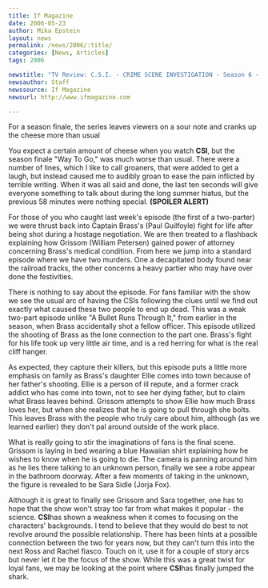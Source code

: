 ```yaml
---
title: If Magazine
date: 2006-05-23
author: Mika Epstein
layout: news
permalink: /news/2006/:title/
categories: [News, Articles]
tags: 2006

newstitle: "TV Review: C.S.I. - CRIME SCENE INVESTIGATION - Season 6 - 'Way To Go'"
newsauthor: Staff  
newssource: If Magazine  
newsurl: http://www.ifmagazine.com  

---
```


For a season finale, the series leaves viewers on a sour note and cranks up the cheese more than usual

You expect a certain amount of cheese when you watch **CSI**, but the season finale "Way To Go," was much worse than usual. There were a number of lines, which I like to call groaners, that were added to get a laugh, but instead caused me to audibly groan to ease the pain inflicted by terrible writing. When it was all said and done, the last ten seconds will give everyone something to talk about during the long summer hiatus, but the previous 58 minutes were nothing special. **(SPOILER ALERT)**

For those of you who caught last week's episode (the first of a two-parter) we were thrust back into Captain Brass's (Paul Guilfoyle) fight for life after being shot during a hostage negotiation. We are then treated to a flashback explaining how Grissom (William Petersen) gained power of attorney concerning Brass's medical condition. From here we jump into a standard episode where we have two murders. One a decapitated body found near the railroad tracks, the other concerns a heavy partier who may have over done the festivities.

There is nothing to say about the episode. For fans familiar with the show we see the usual arc of having the CSIs following the clues until we find out exactly what caused these two people to end up dead. This was a weak two-part episode unlike "A Bullet Runs Through It," from earlier in the season, when Brass accidentally shot a fellow officer. This episode utilized the shooting of Brass as the lone connection to the part one. Brass's fight for his life took up very little air time, and is a red herring for what is the real cliff hanger.

As expected, they capture their killers, but this episode puts a little more emphasis on family as Brass's daughter Ellie comes into town because of her father's shooting. Ellie is a person of ill repute, and a former crack addict who has come into town, not to see her dying father, but to claim what Brass leaves behind. Grissom attempts to show Ellie how much Brass loves her, but when she realizes that he is going to pull through she bolts. This leaves Brass with the people who truly care about him, although (as we learned earlier) they don't pal around outside of the work place.

What is really going to stir the imaginations of fans is the final scene. Grissom is laying in bed wearing a blue Hawaiian shirt explaining how he wishes to know when he is going to die. The camera is panning around him as he lies there talking to an unknown person, finally we see a robe appear in the bathroom doorway. After a few moments of taking in the unknown, the figure is revealed to be Sara Sidle (Jorja Fox).

Although it is great to finally see Grissom and Sara together, one has to hope that the show won't stray too far from what makes it popular - the science. **CSI**has shown a weakness when it comes to focusing on the characters' backgrounds. I tend to believe that they would do best to not revolve around the possible relationship. There has been hints at a possible connection between the two for years now, but they can't turn this into the next Ross and Rachel fiasco. Touch on it, use it for a couple of story arcs but never let it be the focus of the show. While this was a great twist for loyal fans, we may be looking at the point where **CSI**has finally jumped the shark.

